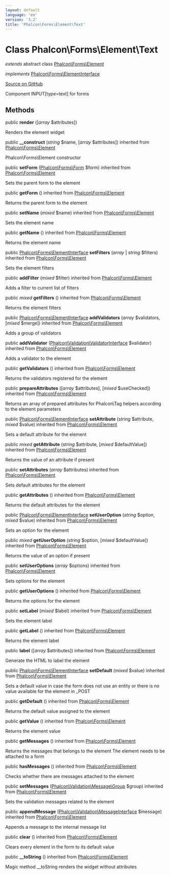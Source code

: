 ```yaml
---
layout: default
language: 'en'
version: '3.2'
title: 'Phalcon\Forms\Element\Text'
---
```

# Class **Phalcon\Forms\Element\Text**

*extends* abstract class [Phalcon\Forms\Element](/3.2/en/api/Phalcon_Forms_Element)

*implements* [Phalcon\Forms\ElementInterface](/3.2/en/api/Phalcon_Forms_ElementInterface)

<a href="https://github.com/phalcon/cphalcon/tree/v3.2.0/phalcon/forms/element/text.zep" class="btn btn-default btn-sm">Source on GitHub</a>

Component INPUT[type=text] for forms


## Methods
public  **render** ([*array* $attributes])

Renders the element widget



public  **__construct** (*string* $name, [*array* $attributes]) inherited from [Phalcon\Forms\Element](/3.2/en/api/Phalcon_Forms_Element)

Phalcon\Forms\Element constructor



public  **setForm** ([Phalcon\Forms\Form](/3.2/en/api/Phalcon_Forms_Form) $form) inherited from [Phalcon\Forms\Element](/3.2/en/api/Phalcon_Forms_Element)

Sets the parent form to the element



public  **getForm** () inherited from [Phalcon\Forms\Element](/3.2/en/api/Phalcon_Forms_Element)

Returns the parent form to the element



public  **setName** (*mixed* $name) inherited from [Phalcon\Forms\Element](/3.2/en/api/Phalcon_Forms_Element)

Sets the element name



public  **getName** () inherited from [Phalcon\Forms\Element](/3.2/en/api/Phalcon_Forms_Element)

Returns the element name



public [Phalcon\Forms\ElementInterface](/3.2/en/api/Phalcon_Forms_ElementInterface) **setFilters** (*array* | *string* $filters) inherited from [Phalcon\Forms\Element](/3.2/en/api/Phalcon_Forms_Element)

Sets the element filters



public  **addFilter** (*mixed* $filter) inherited from [Phalcon\Forms\Element](/3.2/en/api/Phalcon_Forms_Element)

Adds a filter to current list of filters



public *mixed* **getFilters** () inherited from [Phalcon\Forms\Element](/3.2/en/api/Phalcon_Forms_Element)

Returns the element filters



public [Phalcon\Forms\ElementInterface](/3.2/en/api/Phalcon_Forms_ElementInterface) **addValidators** (*array* $validators, [*mixed* $merge]) inherited from [Phalcon\Forms\Element](/3.2/en/api/Phalcon_Forms_Element)

Adds a group of validators



public  **addValidator** ([Phalcon\Validation\ValidatorInterface](/3.2/en/api/Phalcon_Validation_ValidatorInterface) $validator) inherited from [Phalcon\Forms\Element](/3.2/en/api/Phalcon_Forms_Element)

Adds a validator to the element



public  **getValidators** () inherited from [Phalcon\Forms\Element](/3.2/en/api/Phalcon_Forms_Element)

Returns the validators registered for the element



public  **prepareAttributes** ([*array* $attributes], [*mixed* $useChecked]) inherited from [Phalcon\Forms\Element](/3.2/en/api/Phalcon_Forms_Element)

Returns an array of prepared attributes for Phalcon\Tag helpers
according to the element parameters



public [Phalcon\Forms\ElementInterface](/3.2/en/api/Phalcon_Forms_ElementInterface) **setAttribute** (*string* $attribute, *mixed* $value) inherited from [Phalcon\Forms\Element](/3.2/en/api/Phalcon_Forms_Element)

Sets a default attribute for the element



public *mixed* **getAttribute** (*string* $attribute, [*mixed* $defaultValue]) inherited from [Phalcon\Forms\Element](/3.2/en/api/Phalcon_Forms_Element)

Returns the value of an attribute if present



public  **setAttributes** (*array* $attributes) inherited from [Phalcon\Forms\Element](/3.2/en/api/Phalcon_Forms_Element)

Sets default attributes for the element



public  **getAttributes** () inherited from [Phalcon\Forms\Element](/3.2/en/api/Phalcon_Forms_Element)

Returns the default attributes for the element



public [Phalcon\Forms\ElementInterface](/3.2/en/api/Phalcon_Forms_ElementInterface) **setUserOption** (*string* $option, *mixed* $value) inherited from [Phalcon\Forms\Element](/3.2/en/api/Phalcon_Forms_Element)

Sets an option for the element



public *mixed* **getUserOption** (*string* $option, [*mixed* $defaultValue]) inherited from [Phalcon\Forms\Element](/3.2/en/api/Phalcon_Forms_Element)

Returns the value of an option if present



public  **setUserOptions** (*array* $options) inherited from [Phalcon\Forms\Element](/3.2/en/api/Phalcon_Forms_Element)

Sets options for the element



public  **getUserOptions** () inherited from [Phalcon\Forms\Element](/3.2/en/api/Phalcon_Forms_Element)

Returns the options for the element



public  **setLabel** (*mixed* $label) inherited from [Phalcon\Forms\Element](/3.2/en/api/Phalcon_Forms_Element)

Sets the element label



public  **getLabel** () inherited from [Phalcon\Forms\Element](/3.2/en/api/Phalcon_Forms_Element)

Returns the element label



public  **label** ([*array* $attributes]) inherited from [Phalcon\Forms\Element](/3.2/en/api/Phalcon_Forms_Element)

Generate the HTML to label the element



public [Phalcon\Forms\ElementInterface](/3.2/en/api/Phalcon_Forms_ElementInterface) **setDefault** (*mixed* $value) inherited from [Phalcon\Forms\Element](/3.2/en/api/Phalcon_Forms_Element)

Sets a default value in case the form does not use an entity
or there is no value available for the element in _POST



public  **getDefault** () inherited from [Phalcon\Forms\Element](/3.2/en/api/Phalcon_Forms_Element)

Returns the default value assigned to the element



public  **getValue** () inherited from [Phalcon\Forms\Element](/3.2/en/api/Phalcon_Forms_Element)

Returns the element value



public  **getMessages** () inherited from [Phalcon\Forms\Element](/3.2/en/api/Phalcon_Forms_Element)

Returns the messages that belongs to the element
The element needs to be attached to a form



public  **hasMessages** () inherited from [Phalcon\Forms\Element](/3.2/en/api/Phalcon_Forms_Element)

Checks whether there are messages attached to the element



public  **setMessages** ([Phalcon\Validation\Message\Group](/3.2/en/api/Phalcon_Validation_Message_Group) $group) inherited from [Phalcon\Forms\Element](/3.2/en/api/Phalcon_Forms_Element)

Sets the validation messages related to the element



public  **appendMessage** ([Phalcon\Validation\MessageInterface](/3.2/en/api/Phalcon_Validation_MessageInterface) $message) inherited from [Phalcon\Forms\Element](/3.2/en/api/Phalcon_Forms_Element)

Appends a message to the internal message list



public  **clear** () inherited from [Phalcon\Forms\Element](/3.2/en/api/Phalcon_Forms_Element)

Clears every element in the form to its default value



public  **__toString** () inherited from [Phalcon\Forms\Element](/3.2/en/api/Phalcon_Forms_Element)

Magic method __toString renders the widget without attributes



